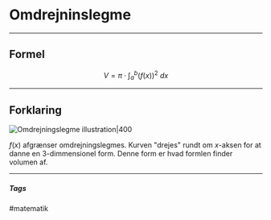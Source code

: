 # Omdrejninslegme
---
## Formel
$$V=\pi \cdot \int_{a}^{b} (f(x))^2 \ dx$$


---

## Forklaring

![Omdrejningslegme illustration|400](https://www.webmatematik.dk/Oldsite/media/34491870/3-60.png)

$f(x)$ afgrænser omdrejningslegmes. Kurven "drejes" rundt om $x$-aksen for at danne en 3-dimmensionel form. Denne form er hvad formlen finder volumen af.









---
##### Tags
#matematik 
